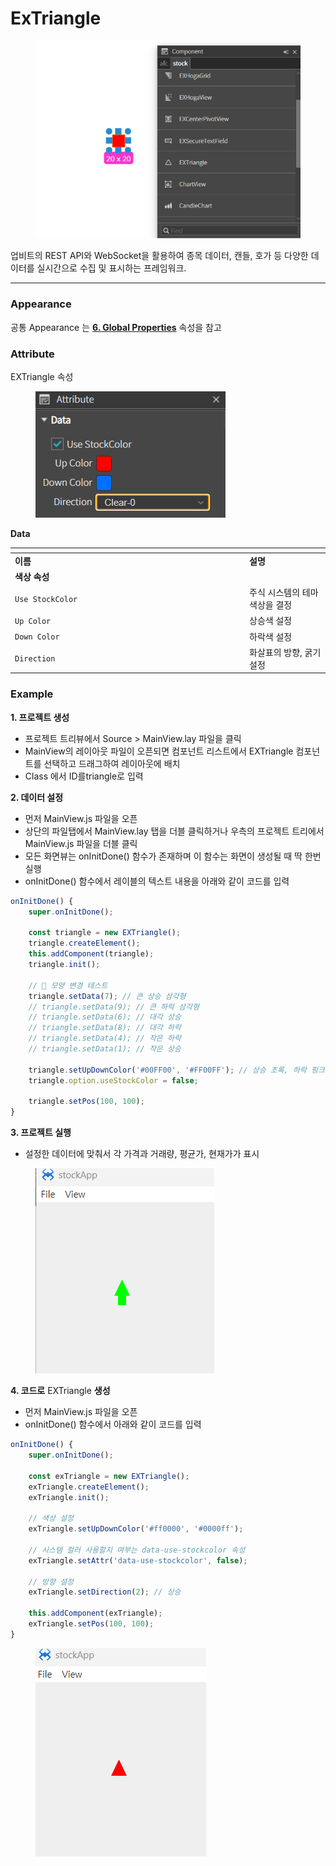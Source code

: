 # ExTriangle

<figure><img src="../../.gitbook/assets/스크린샷 2025-06-27 164338.png" alt=""><figcaption></figcaption></figure>



업비트의 REST API와 WebSocket을 활용하여 종목 데이터, 캔들, 호가 등 다양한 데이터를 실시간으로 수집 및 표시하는 프레임워크.

***

### Appearance

공통 Appearance 는 [**6. Global Properties**](<../../Guide for SpiderGen/06  SpiderGen Editor/04  Properties Pane/02 Appearence.md>) 속성을 참고

### Attribute

EXTriangle 속성

<figure><img src="../../.gitbook/assets/스크린샷 2025-06-30 085048.png" alt=""><figcaption></figcaption></figure>

**Data**

<table data-header-hidden><thead><tr><th width="361"></th><th></th></tr></thead><tbody><tr><td><strong>이름</strong></td><td><strong>설명</strong></td></tr><tr><td><strong>색상 속성</strong></td><td></td></tr><tr><td><code>Use StockColor</code></td><td>주식 시스템의 테마 색상을 결정</td></tr><tr><td><code>Up Color</code></td><td>상승색 설정</td></tr><tr><td><code>Down Color</code></td><td>하락색 설정</td></tr><tr><td><code>Direction</code></td><td> 화살표의 방향, 굵기 설정</td></tr></tbody></table>

### Example

**1. 프로젝트 생성**

* 프로젝트 트리뷰에서 Source > MainView.lay 파일을 클릭
* MainView의 레이아웃 파일이 오픈되면 컴포넌트 리스트에서 EXTriangle 컴포넌트를 선택하고 드래그하여 레이아웃에 배치
* Class 에서 ID를triangle로 입력

**2. 데이터 설정**

* 먼저 MainView.js 파일을 오픈
* 상단의 파일탭에서 MainView.lay 탭을 더블 클릭하거나 우측의 프로젝트 트리에서 MainView.js 파일을 더블 클릭
* 모든 화면뷰는 onInitDone() 함수가 존재하며 이 함수는 화면이 생성될 때 딱 한번 실행
* onInitDone() 함수에서 레이블의 텍스트 내용을 아래와 같이 코드를 입력

```javascript
onInitDone() {
    super.onInitDone();

    const triangle = new EXTriangle();
    triangle.createElement();
    this.addComponent(triangle);
    triangle.init();

    // 🔺 모양 변경 테스트
    triangle.setData(7); // 큰 상승 삼각형
    // triangle.setData(9); // 큰 하락 삼각형
    // triangle.setData(6); // 대각 상승
    // triangle.setData(8); // 대각 하락
    // triangle.setData(4); // 작은 하락
    // triangle.setData(1); // 작은 상승

    triangle.setUpDownColor('#00FF00', '#FF00FF'); // 상승 초록, 하락 핑크
    triangle.option.useStockColor = false;

    triangle.setPos(100, 100);
}
```

**3. 프로젝트 실행**

* 설정한 데이터에 맞춰서 각 가격과 거래량, 평균가, 현재가가 표시

<figure><img src="../../.gitbook/assets/스크린샷 2025-06-30 104023.png" alt=""><figcaption></figcaption></figure>

**4. 코드로** EXTriangle **생성**

* 먼저 MainView.js 파일을 오픈
* onInitDone() 함수에서 아래와 같이 코드를 입력

```javascript
onInitDone() {
    super.onInitDone();

    const exTriangle = new EXTriangle();
    exTriangle.createElement();
    exTriangle.init();

    // 색상 설정
    exTriangle.setUpDownColor('#ff0000', '#0000ff');

    // 시스템 컬러 사용할지 여부는 data-use-stockcolor 속성
    exTriangle.setAttr('data-use-stockcolor', false);

    // 방향 설정
    exTriangle.setDirection(2); // 상승

    this.addComponent(exTriangle);
    exTriangle.setPos(100, 100);
}

```

<figure><img src="../../.gitbook/assets/스크린샷 2025-06-30 103519.png" alt=""><figcaption></figcaption></figure>
